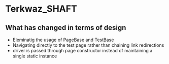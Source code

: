 # Terkwaz_SHAFT

## What has changed in terms of design

- Eleminatig the usage of PageBase and TestBase
- Navigating directly to the test page rather than chaining link redirections
- driver is passed through page constructor instead of maintaining a single static instance
